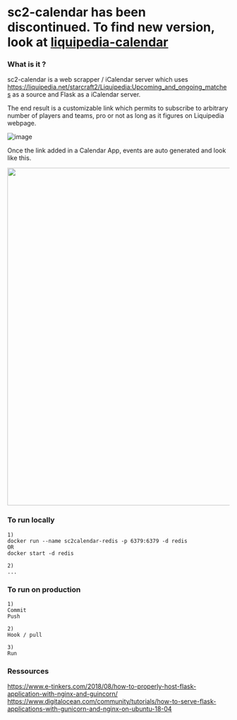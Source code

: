# sc2-calendar has been discontinued. To find new version, look at [liquipedia-calendar](https://github.com/Napolitain/liquipedia-calendar)

### What is it ?

sc2-calendar is a web scrapper / iCalendar server which uses https://liquipedia.net/starcraft2/Liquipedia:Upcoming_and_ongoing_matches as a source and Flask as a iCalendar server.

The end result is a customizable link which permits to subscribe to arbitrary number of players and teams, pro or not as long as it figures on Liquipedia webpage.

![image](https://user-images.githubusercontent.com/18146363/134248454-f5817f99-e780-431f-b56d-20a8c4d3dbfd.png)

Once the link added in a Calendar App, events are auto generated and look like this.

<img width="766" src="https://user-images.githubusercontent.com/18146363/134247169-57a25f93-66bd-47fd-906e-38641afe084d.png">


### To run locally

```
1)
docker run --name sc2calendar-redis -p 6379:6379 -d redis
OR
docker start -d redis

2)
...
```


### To run on production
```
1)
Commit
Push

2)
Hook / pull

3)
Run
```

### Ressources
https://www.e-tinkers.com/2018/08/how-to-properly-host-flask-application-with-nginx-and-guincorn/
https://www.digitalocean.com/community/tutorials/how-to-serve-flask-applications-with-gunicorn-and-nginx-on-ubuntu-18-04

